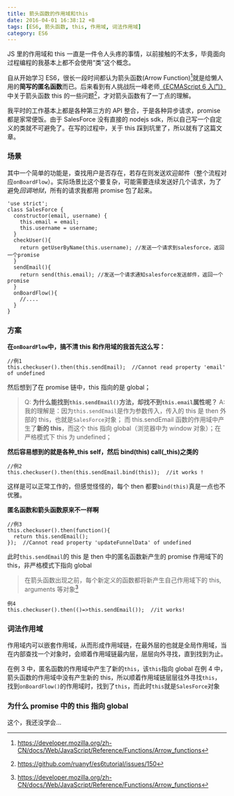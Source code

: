 ```yaml
---
title: 箭头函数的作用域和this
date: 2016-04-01 16:38:12 +8
tags: [ES6, 箭头函数, this, 作用域, 词法作用域]
category: ES6
---
```


JS 里的作用域和 this 一直是一件令人头疼的事情，以前接触的不太多，毕竟面向过程编程的我基本上都不会使用“类”这个概念。

自从开始学习 ES6，很长一段时间都认为箭头函数(Arrow Function)[^1]就是给懒人用的**简写的匿名函数**而已。后来看到有人挑战阮一峰老师[《ECMAScript 6 入门》](http://es6.ruanyifeng.com/)中关于箭头函数 this 的一些问题[^2]，才对箭头函数有了一丁点的理解。

我平时的工作基本上都是各种第三方的 API 整合，于是各种异步请求，promise 都是家常便饭。由于 SalesForce 没有直接的 nodejs sdk，所以自己写一个自定义的类就不可避免了。在写的过程中，关于 this 踩到坑里了，所以就有了这篇文章。

### 场景

其中一个简单的功能是，查找用户是否存在，若存在则发送欢迎邮件（整个流程对应`onBoardFlow`）。实际场景比这个要复杂，可能需要连续发送好几个请求，为了避免*回调地狱*，所有的请求我都用 promise 包了起来。

```
'use strict';
class SalesForce {
  constructor(email, username) {
    this.email = email;
    this.username = username;
  }
  checkUser(){
    return getUserByName(this.username); //发送一个请求到salesforce，返回一个promise
  }
  sendEmail(){
    return send(this.email); //发送一个请求通知salesforce发送邮件，返回一个promise
  }
  onBoardFlow(){
    //....
  }
}
```

### 方案

**在`onBoardFlow`中，搞不清 this 和作用域的我首先这么写：**

```
//例1
this.checkuser().then(this.sendEmail);  //Cannot read property 'email' of undefined
```

然后想到了在 promise 链中，this 指向的是 global；

> Q: **为什么能找到`this.sendEmail()`方法，却找不到`this.email`属性呢？**
> A: 我的理解是：因为`this.sendEmail`是作为参数传入，传入的 this 是 then 外部的 this，也就是`SalesForce`对象；
> 而 this.sendEmail 函数的作用域中产生了**新的 this**，而这个 this 指向 global（浏览器中为 window 对象）；在严格模式下 this 为 undefined；

**然后容易想到的就是各种\_this self，然后 bind(this) call(\_this)之类的**

```
//例2
this.checkuser().then(this.sendEmail.bind(this));  //it works !
```

这样是可以正常工作的，但感觉怪怪的，每个 then 都要`bind(this)`真是一点也不优雅。

**匿名函数和箭头函数原来不一样啊**

```
//例3
this.checkuser().then(function(){
  return this.sendEmail();
});  //Cannot read property 'updateFunnelData' of undefined
```

此时`this.sendEmail`的 this 是 then 中的匿名函数新产生的 promise 作用域下的 this，非严格模式下指向 global

> 在箭头函数出现之前，每个新定义的函数都将新产生自己作用域下的 this, arguments 等对象[^1]

```
例4
this.checkuser().then(()=>this.sendEmail());  //it works!
```

### 词法作用域

作用域内可以嵌套作用域，从而形成作用域链，在最外层的也就是全局作用域，当在内部查找一个对象时，会顺着作用域链最内层，层层向外寻找，直到找到为止。

在例 3 中，匿名函数的作用域中产生了新的`this`，该`this`指向 global
在例 4 中，箭头函数的作用域中没有产生新的 this，所以顺着作用域链层层往外寻找`this`，找到`onBoardFlow()`的作用域时，找到了`this`，而此时`this`就是`SalesForce`对象

### 为什么 promise 中的 this 指向 global

这个，我还没学会…

[^1]: https://developer.mozilla.org/zh-CN/docs/Web/JavaScript/Reference/Functions/Arrow_functions
[^2]: https://github.com/ruanyf/es6tutorial/issues/150
[^3]: http://www.cnblogs.com/Quains/archive/2011/04/12/2013121.html
